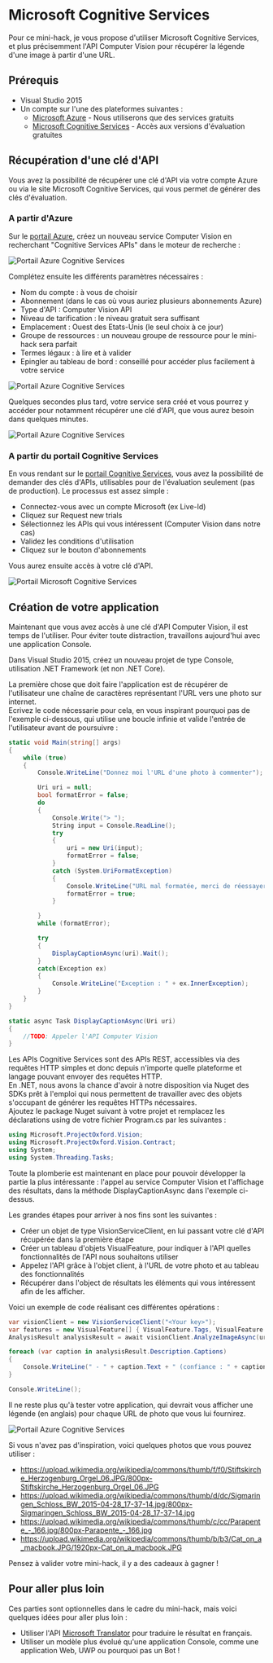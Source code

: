 # Microsoft Cognitive Services
Pour ce mini-hack, je vous propose d'utiliser Microsoft Cognitive Services, et plus précisemment l'API Computer Vision pour récupérer la légende d'une image à partir d'une URL.

## Prérequis
- Visual Studio 2015
- Un compte sur l'une des plateformes suivantes :
    - [Microsoft Azure](https://azure.microsoft.com/fr-fr/free/) - Nous utiliserons que des services gratuits
    - [Microsoft Cognitive Services](https://www.microsoft.com/cognitive-services/en-us/subscriptions) - Accès aux versions d'évaluation gratuites

## Récupération d'une clé d'API

Vous avez la possibilité de récupérer une clé d'API via votre compte Azure ou via le site Microsoft Cognitive Services, qui vous permet de générer des clés d'évaluation.

### A partir d'Azure

Sur le [portail Azure](https://portal.azure.com), créez un nouveau service Computer Vision en recherchant "Cognitive Services APIs" dans le moteur de recherche :

![Portail Azure Cognitive Services](Screenshots/PortalAzure1.png)

Complétez ensuite les différents paramètres nécessaires :
- Nom du compte : à vous de choisir
- Abonnement (dans le cas où vous auriez plusieurs abonnements Azure)
- Type d'API : Computer Vision API
- Niveau de tarification : le niveau gratuit sera suffisant
- Emplacement : Ouest des Etats-Unis (le seul choix à ce jour)
- Groupe de ressources : un nouveau groupe de ressource pour le mini-hack sera parfait
- Termes légaux : à lire et à valider
- Epingler au tableau de bord : conseillé pour accéder plus facilement à votre service

![Portail Azure Cognitive Services](Screenshots/PortalAzure2.png)

Quelques secondes plus tard, votre service sera créé et vous pourrez y accéder pour notamment récupérer une clé d'API, que vous aurez besoin dans quelques minutes.

![Portail Azure Cognitive Services](Screenshots/PortalAzure3.png)

### A partir du portail Cognitive Services

En vous rendant sur le [portail Cognitive Services](https://www.microsoft.com/cognitive-services/en-us/subscriptions), vous avez la possibilité de demander des clés d'APIs, utilisables pour de l'évaluation seulement (pas de production).
Le processus est assez simple :
- Connectez-vous avec un compte Microsoft (ex Live-Id)
- Cliquez sur Request new trials
- Sélectionnez les APIs qui vous intéressent (Computer Vision dans notre cas)
- Validez les conditions d'utilisation
- Cliquez sur le bouton d'abonnements

Vous aurez ensuite accès à votre clé d'API.

![Portail Microsoft Cognitive Services](Screenshots/PortalCognitive.png)

## Création de votre application

Maintenant que vous avez accès à une clé d'API Computer Vision, il est temps de l'utiliser. Pour éviter toute distraction, travaillons aujourd'hui avec une application Console.

Dans Visual Studio 2015, créez un nouveau projet de type Console, utilisation .NET Framework (et non .NET Core).

La première chose que doit faire l'application est de récupérer de l'utilisateur une chaîne de caractères représentant l'URL vers une photo sur internet.  
Ecrivez le code nécessarie pour cela, en vous inspirant pourquoi pas de l'exemple ci-dessous, qui utilise une boucle infinie et valide l'entrée de l'utilisateur avant de poursuivre :

```csharp
static void Main(string[] args)
{
    while (true)
    {
        Console.WriteLine("Donnez moi l'URL d'une photo à commenter");

        Uri uri = null;
        bool formatError = false;
        do
        {
            Console.Write("> ");
            String input = Console.ReadLine();
            try
            {
                uri = new Uri(input);
                formatError = false;
            }
            catch (System.UriFormatException)
            {
                Console.WriteLine("URL mal formatée, merci de réessayer");
                formatError = true;
            }

        }
        while (formatError);

        try
        {
            DisplayCaptionAsync(uri).Wait();
        }
        catch(Exception ex)
        {
            Console.WriteLine("Exception : " + ex.InnerException);
        }
    }
}

static async Task DisplayCaptionAsync(Uri uri)
{
    //TODO: Appeler l'API Computer Vision
}
```

Les APIs Cognitive Services sont des APIs REST, accessibles via des requêtes HTTP simples et donc depuis n'importe quelle plateforme et langage pouvant envoyer des requêtes HTTP.  
En .NET, nous avons la chance d'avoir à notre disposition via Nuget des SDKs prêt à l'emploi qui nous permettent de travailler avec des objets s'occupant de générer les requêtes HTTPs nécessaires.  
Ajoutez le package Nuget suivant à votre projet et remplacez les déclarations using de votre fichier Program.cs par les suivantes :

```csharp
using Microsoft.ProjectOxford.Vision;
using Microsoft.ProjectOxford.Vision.Contract;
using System;
using System.Threading.Tasks;
```

Toute la plomberie est maintenant en place pour pouvoir développer la partie la plus intéressante : l'appel au service Computer Vision et l'affichage des résultats, dans la méthode DisplayCaptionAsync dans l'exemple ci-dessus.

Les grandes étapes pour arriver à nos fins sont les suivantes :
- Créer un objet de type VisionServiceClient, en lui passant votre clé d'API récupérée dans la première étape
- Créer un tableau d'objets VisualFeature, pour indiquer à l'API quelles fonctionnalités de l'API nous souhaitons utiliser
- Appelez l'API grâce à l'objet client, à l'URL de votre photo et au tableau des fonctionnalités
- Récupérer dans l'object de résultats les éléments qui vous intéressent afin de les afficher.

Voici un exemple de code réalisant ces différentes opérations :

```csharp
var visionClient = new VisionServiceClient("<Your key>");
var features = new VisualFeature[] { VisualFeature.Tags, VisualFeature.Description };
AnalysisResult analysisResult = await visionClient.AnalyzeImageAsync(uri.ToString(), features);

foreach (var caption in analysisResult.Description.Captions)
{
    Console.WriteLine(" - " + caption.Text + " (confiance : " + caption.Confidence + ")");
}

Console.WriteLine();
```

Il ne reste plus qu'à tester votre application, qui devrait vous afficher une légende (en anglais) pour chaque URL de photo que vous lui fournirez.

![Portail Azure Cognitive Services](Screenshots/Result.png)

Si vous n'avez pas d'inspiration, voici quelques photos que vous pouvez utiliser :
- https://upload.wikimedia.org/wikipedia/commons/thumb/f/f0/Stiftskirche_Herzogenburg_Orgel_06.JPG/800px-Stiftskirche_Herzogenburg_Orgel_06.JPG
- https://upload.wikimedia.org/wikipedia/commons/thumb/d/dc/Sigmaringen_Schloss_BW_2015-04-28_17-37-14.jpg/800px-Sigmaringen_Schloss_BW_2015-04-28_17-37-14.jpg
- https://upload.wikimedia.org/wikipedia/commons/thumb/c/cc/Parapente_-_166.jpg/800px-Parapente_-_166.jpg
- https://upload.wikimedia.org/wikipedia/commons/thumb/b/b3/Cat_on_a_macbook.JPG/1920px-Cat_on_a_macbook.JPG

Pensez à valider votre mini-hack, il y a des cadeaux à gagner !

## Pour aller plus loin

Ces parties sont optionnelles dans le cadre du mini-hack, mais voici quelques idées pour aller plus loin :

- Utiliser l'API [Microsoft Translator](https://www.microsoft.com/en-us/translator/default.aspx) pour traduire le résultat en français.
- Utiliser un modèle plus évolué qu'une application Console, comme une application Web, UWP ou pourquoi pas un Bot !